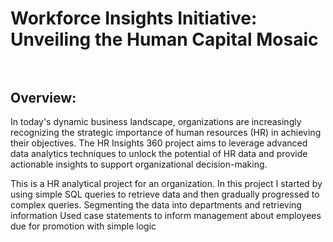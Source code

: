 # Workforce Insights Initiative: Unveiling the Human Capital Mosaic <br/><br/>
## Overview: 
In today's dynamic business landscape, organizations are increasingly recognizing the strategic importance of human resources (HR) in achieving their objectives. The HR Insights 360 project aims to leverage advanced data analytics techniques to unlock the potential of HR data and provide actionable insights to support organizational decision-making.

This is a HR analytical project for an organization. 
In this project I started by using simple SQL queries to retrieve data and then gradually progressed to complex queries. 
Segmenting the data into departments and retrieving information
Used case statements to inform management about employees due for promotion with simple logic
